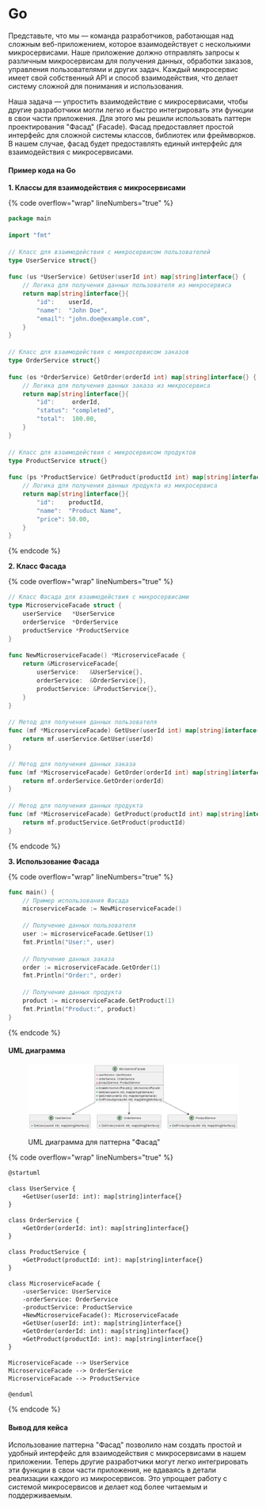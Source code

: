 # Go

Представьте, что мы — команда разработчиков, работающая над сложным веб-приложением, которое взаимодействует с несколькими микросервисами. Наше приложение должно отправлять запросы к различным микросервисам для получения данных, обработки заказов, управления пользователями и других задач. Каждый микросервис имеет свой собственный API и способ взаимодействия, что делает систему сложной для понимания и использования.

Наша задача — упростить взаимодействие с микросервисами, чтобы другие разработчики могли легко и быстро интегрировать эти функции в свои части приложения. Для этого мы решили использовать паттерн проектирования "Фасад" (Facade). Фасад предоставляет простой интерфейс для сложной системы классов, библиотек или фреймворков. В нашем случае, фасад будет предоставлять единый интерфейс для взаимодействия с микросервисами.

#### Пример кода на Go

**1. Классы для взаимодействия с микросервисами**

{% code overflow="wrap" lineNumbers="true" %}
```go
package main

import "fmt"

// Класс для взаимодействия с микросервисом пользователей
type UserService struct{}

func (us *UserService) GetUser(userId int) map[string]interface{} {
    // Логика для получения данных пользователя из микросервиса
    return map[string]interface{}{
        "id":    userId,
        "name":  "John Doe",
        "email": "john.doe@example.com",
    }
}

// Класс для взаимодействия с микросервисом заказов
type OrderService struct{}

func (os *OrderService) GetOrder(orderId int) map[string]interface{} {
    // Логика для получения данных заказа из микросервиса
    return map[string]interface{}{
        "id":     orderId,
        "status": "completed",
        "total":  100.00,
    }
}

// Класс для взаимодействия с микросервисом продуктов
type ProductService struct{}

func (ps *ProductService) GetProduct(productId int) map[string]interface{} {
    // Логика для получения данных продукта из микросервиса
    return map[string]interface{}{
        "id":    productId,
        "name":  "Product Name",
        "price": 50.00,
    }
}
```
{% endcode %}

**2. Класс Фасада**

{% code overflow="wrap" lineNumbers="true" %}
```go
// Класс Фасада для взаимодействия с микросервисами
type MicroserviceFacade struct {
    userService   *UserService
    orderService  *OrderService
    productService *ProductService
}

func NewMicroserviceFacade() *MicroserviceFacade {
    return &MicroserviceFacade{
        userService:   &UserService{},
        orderService:  &OrderService{},
        productService: &ProductService{},
    }
}

// Метод для получения данных пользователя
func (mf *MicroserviceFacade) GetUser(userId int) map[string]interface{} {
    return mf.userService.GetUser(userId)
}

// Метод для получения данных заказа
func (mf *MicroserviceFacade) GetOrder(orderId int) map[string]interface{} {
    return mf.orderService.GetOrder(orderId)
}

// Метод для получения данных продукта
func (mf *MicroserviceFacade) GetProduct(productId int) map[string]interface{} {
    return mf.productService.GetProduct(productId)
}
```
{% endcode %}

**3. Использование Фасада**

{% code overflow="wrap" lineNumbers="true" %}
```go
func main() {
    // Пример использования Фасада
    microserviceFacade := NewMicroserviceFacade()

    // Получение данных пользователя
    user := microserviceFacade.GetUser(1)
    fmt.Println("User:", user)

    // Получение данных заказа
    order := microserviceFacade.GetOrder(1)
    fmt.Println("Order:", order)

    // Получение данных продукта
    product := microserviceFacade.GetProduct(1)
    fmt.Println("Product:", product)
}
```
{% endcode %}

#### UML диаграмма

<figure><img src="../../../../../.gitbook/assets/image (2) (1) (1) (1) (1) (1) (1).png" alt=""><figcaption><p>UML диаграмма для паттерна "Фасад"</p></figcaption></figure>

{% code overflow="wrap" lineNumbers="true" %}
```plantuml
@startuml

class UserService {
    +GetUser(userId: int): map[string]interface{}
}

class OrderService {
    +GetOrder(orderId: int): map[string]interface{}
}

class ProductService {
    +GetProduct(productId: int): map[string]interface{}
}

class MicroserviceFacade {
    -userService: UserService
    -orderService: OrderService
    -productService: ProductService
    +NewMicroserviceFacade(): MicroserviceFacade
    +GetUser(userId: int): map[string]interface{}
    +GetOrder(orderId: int): map[string]interface{}
    +GetProduct(productId: int): map[string]interface{}
}

MicroserviceFacade --> UserService
MicroserviceFacade --> OrderService
MicroserviceFacade --> ProductService

@enduml
```
{% endcode %}

#### Вывод для кейса

Использование паттерна "Фасад" позволило нам создать простой и удобный интерфейс для взаимодействия с микросервисами в нашем приложении. Теперь другие разработчики могут легко интегрировать эти функции в свои части приложения, не вдаваясь в детали реализации каждого из микросервисов. Это упрощает работу с системой микросервисов и делает код более читаемым и поддерживаемым.

